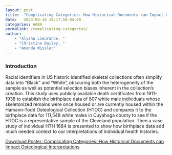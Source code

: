 ```yaml
---
layout: post
title:  "Complicating Categories: How Historical Documents can Impact Osteological Interpretations"
date:   2023-04-16 19:17:50-04:00
categories: AABA
permalink: /complicating-categories/
author: 
    - "Alysha Lieurance, "
    - "Christine Bailey, "
    - "Amanda Wissler"
---
```


### Introduction

Racial identifiers in US historic identified skeletal collections often simplify data into “Black” and “White”, obscuring both the heterogeneity of the sample as well as potential selection biases inherent in the collection’s creation. This study uses publicly available death certificates from 1911-1938 to establish the birthplace data of 807 white male individuals whose skeletonized remains were once housed or are currently housed within the Hamann-Todd Osteological Collection (HTOC) and compares it to the birthplace data for 111,548 white males in Cuyahoga county to see if the HTOC is a representative sample of the Cleveland population. Then a case study of individual HTH 1684 is presented to show how birthplace data add much needed context to our
interpretations of individual health histories.

[Download Poster: Complicating Categories: How Historical Documents can Impact Osteological Interpretations](/assets/kneed-to-know.pdf)

